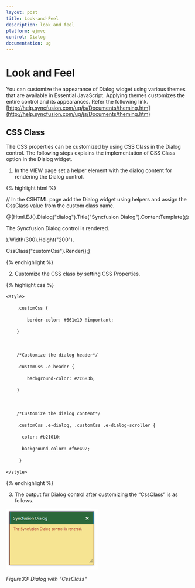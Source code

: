 ```yaml
---
layout: post
title: Look-and-Feel
description: look and feel
platform: ejmvc
control: Dialog
documentation: ug
---
```


# Look and Feel

You can customize the appearance of Dialog widget using various themes that are available in Essential JavaScript. Applying themes customizes the entire control and its appearances. Refer the following link.
[http://help.syncfusion.com/ug/js/Documents/theming.htm](http://help.syncfusion.com/ug/js/Documents/theming.htm)

## CSS Class

The CSS properties can be customized by using CSS Class in the Dialog control. The following steps explains the implementation of CSS Class option in the Dialog widget.

1. In the VIEW page set a helper element with the dialog content for rendering the Dialog control. 





{% highlight html %}

// In the CSHTML page add the Dialog widget using helpers and assign the CssClass value from the custom class name.





@{Html.EJ().Dialog("dialog").Title("Syncfusion Dialog").ContentTemplate(@<div>

The Syncfusion Dialog control is rendered.</div>).Width(300).Height("200").

CssClass("customCss").Render();}

{% endhighlight %}





2. Customize the CSS class by setting CSS Properties. 



{% highlight css %}


    <style>

        .customCss {            

            border-color: #661e19 !important;

        }



        /*Customize the dialog header*/

        .customCss .e-header {

            background-color: #2c683b;

        }



        /*Customize the dialog content*/

        .customCss .e-dialog, .customCss .e-dialog-scroller {

          color: #b21010;

          background-color: #f6e492;        

         }

    </style>

{% endhighlight %}



3. The output for Dialog control after customizing the “CssClass” is as follows.

![C:/Users/ApoorvahR/Desktop/13.png](Look-and-Feel_images/Look-and-Feel_img1.png)



_Figure33: Dialog with “CssClass"_















